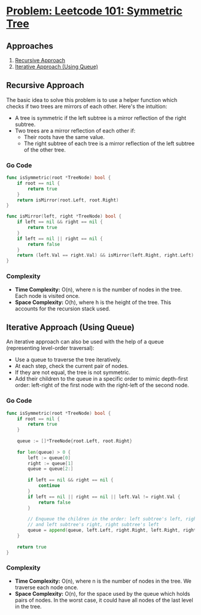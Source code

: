 # [Problem: Leetcode 101: Symmetric Tree](https://leetcode.com/problems/symmetric-tree/)

## Approaches

1. [Recursive Approach](#recursive-approach)
2. [Iterative Approach (Using Queue)](#iterative-approach-using-queue)

## Recursive Approach

The basic idea to solve this problem is to use a helper function which checks if two trees are mirrors of each other. Here's the intuition:

- A tree is symmetric if the left subtree is a mirror reflection of the right subtree.
- Two trees are a mirror reflection of each other if:
  - Their roots have the same value.
  - The right subtree of each tree is a mirror reflection of the left subtree of the other tree.

### Go Code

```go
func isSymmetric(root *TreeNode) bool {
    if root == nil {
        return true
    }
    return isMirror(root.Left, root.Right)
}

func isMirror(left, right *TreeNode) bool {
    if left == nil && right == nil {
        return true
    }
    if left == nil || right == nil {
        return false
    }
    return (left.Val == right.Val) && isMirror(left.Right, right.Left) && isMirror(left.Left, right.Right)
}
```

### Complexity

- **Time Complexity:** O(n), where n is the number of nodes in the tree. Each node is visited once.
- **Space Complexity:** O(h), where h is the height of the tree. This accounts for the recursion stack used.

## Iterative Approach (Using Queue)

An iterative approach can also be used with the help of a queue (representing level-order traversal):

- Use a queue to traverse the tree iteratively.
- At each step, check the current pair of nodes.
- If they are not equal, the tree is not symmetric.
- Add their children to the queue in a specific order to mimic depth-first order: left-right of the first node with the right-left of the second node.

### Go Code

```go
func isSymmetric(root *TreeNode) bool {
    if root == nil {
        return true
    }
    
    queue := []*TreeNode{root.Left, root.Right}
    
    for len(queue) > 0 {
        left := queue[0]
        right := queue[1]
        queue = queue[2:]
        
        if left == nil && right == nil {
            continue
        }
        if left == nil || right == nil || left.Val != right.Val {
            return false
        }
        
        // Enqueue the children in the order: left subtree's left, right subtree's right
        // and left subtree's right, right subtree's left
        queue = append(queue, left.Left, right.Right, left.Right, right.Left)
    }
    
    return true
}
```

### Complexity

- **Time Complexity:** O(n), where n is the number of nodes in the tree. We traverse each node once.
- **Space Complexity:** O(n), for the space used by the queue which holds pairs of nodes. In the worst case, it could have all nodes of the last level in the tree.

